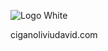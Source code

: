 ![Logo White](https://github.com/CiganOliviu/ciganoliviu.github.io/assets/43005157/0651e265-d55f-4447-9e60-ac6206aa330d)

ciganoliviudavid.com
